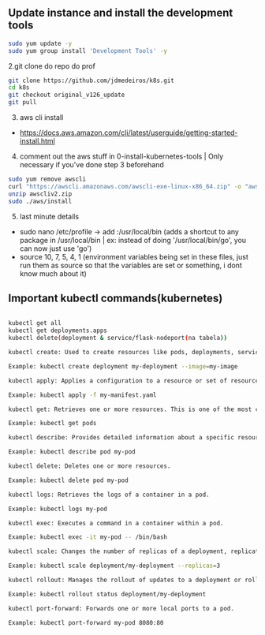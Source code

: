 ## Update instance and install the development tools
```bash
sudo yum update -y
sudo yum group install 'Development Tools' -y
```

2.git clone do repo do prof
```bash
git clone https://github.com/jdmedeiros/k8s.git
cd k8s
git checkout original_v126_update
git pull
```
3. aws cli install
- https://docs.aws.amazon.com/cli/latest/userguide/getting-started-install.html


4. comment out the aws stuff in 0-install-kubernetes-tools | Only necessary if you've done step 3 beforehand
```bash
sudo yum remove awscli
curl "https://awscli.amazonaws.com/awscli-exe-linux-x86_64.zip" -o "awscliv2.zip"
unzip awscliv2.zip
sudo ./aws/install
```

5. last minute details
- sudo nano /etc/profile -> add :/usr/local/bin (adds a shortcut to any package in /usr/local/bin | ex: instead of doing '/usr/local/bin/go', you can now just use 'go')
- source 10, 7, 5, 4, 1 (environment variables being set in these files, just run them as source so that the variables are set or something, i dont know much about it)

## Important kubectl commands(kubernetes)
```bash

kubectl get all
kubectl get deployments.apps 
kubectl delete(deployment & service/flask-nodeport(na tabela))

kubectl create: Used to create resources like pods, deployments, services, and more.

Example: kubectl create deployment my-deployment --image=my-image

kubectl apply: Applies a configuration to a resource or set of resources by filename, stdin, or URL.

Example: kubectl apply -f my-manifest.yaml

kubectl get: Retrieves one or more resources. This is one of the most commonly used commands.

Example: kubectl get pods

kubectl describe: Provides detailed information about a specific resource or group of resources.

Example: kubectl describe pod my-pod

kubectl delete: Deletes one or more resources.

Example: kubectl delete pod my-pod

kubectl logs: Retrieves the logs of a container in a pod.

Example: kubectl logs my-pod

kubectl exec: Executes a command in a container within a pod.

Example: kubectl exec -it my-pod -- /bin/bash

kubectl scale: Changes the number of replicas of a deployment, replication controller, or replica set.

Example: kubectl scale deployment/my-deployment --replicas=3

kubectl rollout: Manages the rollout of updates to a deployment or rollout history.

Example: kubectl rollout status deployment/my-deployment

kubectl port-forward: Forwards one or more local ports to a pod.

Example: kubectl port-forward my-pod 8080:80
```
